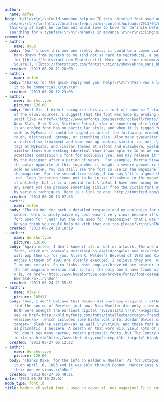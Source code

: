 ```yaml
---
author:
  name: mcfee
body: "Hello\r\n\r\nCould someone help me ID this chiseled font used on .net's cover
  please:\r\n\r\n[[http://bradfrostweb.com/wp-content/uploads/2013/04/net241cover.jpg]]\r\n\r\nI'm
  thinking it might be custom but would love to know for definite before I spend days
  searching for a typeface!\r\n\r\nThanks in advance.\r\n\r\nVic[img:sites/default/files/old-images/net241cover_5372.jpg]"
comments:
- author:
    name: Ryuk
  body: 'Don''t know this one and really doubt it could be a commercial font. Looks
    hand-drawn from scratch to me (and not so hard to reproduce), a perfect candidate
    for [[http://fontstruct.com|Fontstruct]]. More option for customization: [[http://www.myfonts.com/fonts/letterheadrussia/red-square|Red
    Square]], [[http://fontstruct.com/fontstructions/show/akron_sans_nbp|Akron Sans]]'
  created: '2013-06-20 11:28:00'
- author:
    name: mcfee
  body: "Thanks for the quick reply and your help!\r\n\r\nYeah was a long shot for
    it to be commercial.\r\n\r\n"
  created: '2013-06-20 12:23:03'
- author:
    name: donshottype
    picture: 126100
  body: "Well Vic, I didn't recognize this as a font off hand so I started a check
    of the usual sources. I suggest that the font was made by eroding a monoline slab
    serif like <a href=\"http://www.myfonts.com/search/rockwell/fonts/\">Rockwell,
    Nexa Slab, Brix Slab, Stafford Serial, </a> or something else.\r\nThe main problem
    is an eroded font has no particular style, and when it is tagged for sale by vendors
    such as MyFonts it could be tagged as any of the following: eroded, antique, vintage,
    rough, distressed, grunge, or something else. Also many typewriter fonts receive
    a destructive treatment and some end up looking similar to _net_.\r\nSearching
    tags at MyFonts, and similar themes at dafont and elsewhere, yields quite a few
    similar fonts but nothing identical that I was aple to ID as an exact match.\r\nMagazines
    sometimes commission a font for exclusive use, and may release it for public sale
    by the designer after a period of years.  For example, Martha Stewart commissioned
    the polar opposite of this logo when it bought a severe geometric sans serif now
    sold as Benton. You can still see the font in use in the magazine logo and throughout
    the magazine. For the second time today, I can say \"it's a good thing!\"\r\nThe
    _net_ logo lettering seems not to be in use elsewhere in the magazine, which makes
    it unlikely that it is a special font.\r\nBut I have been wrong before.\r\nIn
    any event you can produce something similar from the victim font of your choice
    by various techniques. Here is a link to one: http://fontfeed.com/archives/tip-the-wornweatheredstamped-look/\r\nDon\r\n\r\n\r\n\r\n"
  created: '2013-06-20 13:07:53'
- author:
    name: mcfee
  body: "Thanks Don for such a detailed response and my apologies for not replying
    sooner. Unfortunately maybe my post wasn't very clear because it's the not the
    font used for '.net' but the one used for 'responsive' that I was trying to detect.
    Do you think you could help me with that one too please?\r\n\r\nThanks in advance\r\nVic"
  created: '2013-06-24 18:18:19'
- author:
    name: donshottype
    picture: 126100
  body: "Again mcfee, I don't know if its a font or artwork. The are a number of similar
    fonts, which are commonly described as angled/angular and beveled/faceted. Google
    will pop them up for you. Allen R. Walden's Beveled of 1993 and Rick Mueller's
    Angles Octagon of 1992 are cleanly executed. I believe they are  original but
    I am not certain. So no links. Most angular/breveled are heavier in weight than
    the net magazine version and, so far, the only one I have found with a similar
    v is, <a href=\"http://www.hypefortype.com/browse-fonts/font-categories/experimental/bd-emerald.html\">BD
    Emerald</a>.\r\nDon"
  created: '2013-06-24 21:55:31'
- author:
    name: Mike F
    picture: 109911
  body: "Don, I don't believe that Walden did anything original - although I can't
    find the source of Beveled just now. Rick Mueller did only a few original fonts.
    Both were amongst the earliest digital revivalists.\r\n\r\nRegarding Octagon,
    see <a href='http://old.myfonts.com/fonts/intellecta/octagon-french/' target='_blank'>Intellecta's
    version</a> - which includes some historical info. Jordan Davies created <a href='http://old.myfonts.com/fonts/woodentypefonts/octagon/'
    target='_blank'>a version</a> as well.\r\n\r\nOh, and these font are also known
    as prismatic, I believe. A search on that word will yield lots of such fonts.
    You don't see many narrow, modern prismatic fonts, but The Fontry offers a couple
    in its <a href='http://www.thefontry.com/racepak1b' target='_blank'>Race Pak</a>."
  created: '2013-06-27 05:12:22'
- author:
    name: donshottype
    picture: 126100
  body: "Thanks Mike, for the info on Walden & Mueller. As for Octagon, Herriet patented
    it on April 10, 1883 and it was sold through Connor. Marder Luse & others had
    their own versions.\r\nDon"
  created: '2013-06-27 05:49:21'
date: '2013-06-20 10:25:52'
node_type: font_id
title: Modern chiseled font - used on cover of .net magazine? Is it custom or a typeface.

---
```

